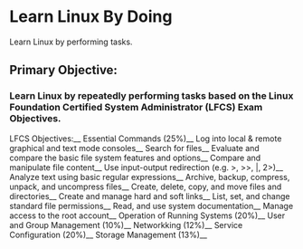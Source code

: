 # Learn Linux By Doing
Learn Linux by performing tasks.

## Primary Objective: 
### Learn Linux by repeatedly performing tasks based on the Linux Foundation Certified System Administrator (LFCS) Exam Objectives.

LFCS Objectives:__
  Essential Commands (25%)__
  	Log into local & remote graphical and text mode consoles__
  	Search for files__
	Evaluate and compare the basic file system features and options__
	Compare and manipulate file content__
	Use input-output redirection (e.g. >, >>, |, 2>)__
	Analyze text using basic regular expressions__
	Archive, backup, compress, unpack, and uncompress files__
	Create, delete, copy, and move files and directories__
	Create and manage hard and soft links__
	List, set, and change standard file permissions__
	Read, and use system documentation__
	Manage access to the root account__
  Operation of Running Systems (20%)__
  User and Group Management (10%)__
  Networkking (12%)__
  Service Configuration (20%)__
  Storage Management (13%)__
